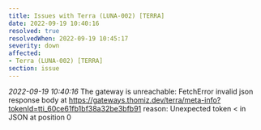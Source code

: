 ```yaml
---
title: Issues with Terra (LUNA-002) [TERRA]
date: 2022-09-19 10:40:16
resolved: true
resolvedWhen: 2022-09-19 10:45:17
severity: down
affected:
- Terra (LUNA-002) [TERRA]
section: issue
---
```


*2022-09-19 10:40:16* The gateway is unreachable: FetchError invalid json response body at https://gateways.thomiz.dev/terra/meta-info?tokenId=tti_60ce61fb1bf38a32be3bfb91 reason: Unexpected token < in JSON at position 0